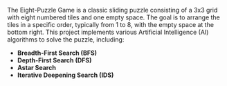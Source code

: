 The Eight-Puzzle Game is a classic sliding puzzle consisting of a 3x3 grid with eight numbered tiles and one empty space. The goal is to arrange the tiles in a specific order, typically from 1 to 8, with the empty space at the bottom right.
This project implements various Artificial Intelligence (AI) algorithms to solve the puzzle, including:

- **Breadth-First Search (BFS)**
- **Depth-First Search (DFS)**
- **Astar Search**
- **Iterative Deepening Search (IDS)**
